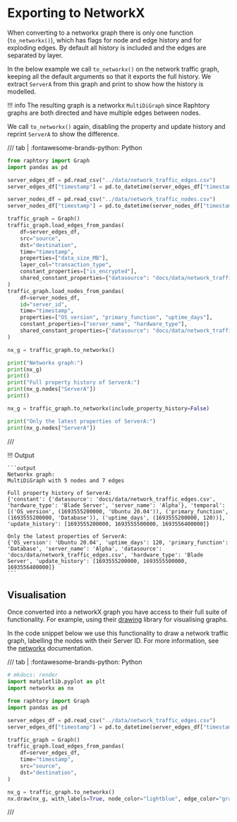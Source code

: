 
# Exporting to NetworkX

When converting to a networkx graph there is only one function (`to_networkx()`), which has flags for node and edge history and for exploding edges. By default all history is included and the edges are separated by layer. 

In the below example we call `to_networkx()` on the network traffic graph, keeping all the default arguments so that it exports the full history. We extract `ServerA` from this graph and print to show how the history is modelled.

!!! info 
    The resulting graph is a networkx `MultiDiGraph` since Raphtory graphs are both directed and have multiple edges between nodes.

We call `to_networkx()` again, disabling the property and update history and reprint `ServerA` to show the difference.

/// tab | :fontawesome-brands-python: Python

```python
from raphtory import Graph
import pandas as pd

server_edges_df = pd.read_csv("../data/network_traffic_edges.csv")
server_edges_df["timestamp"] = pd.to_datetime(server_edges_df["timestamp"])

server_nodes_df = pd.read_csv("../data/network_traffic_nodes.csv")
server_nodes_df["timestamp"] = pd.to_datetime(server_nodes_df["timestamp"])

traffic_graph = Graph()
traffic_graph.load_edges_from_pandas(
    df=server_edges_df,
    src="source",
    dst="destination",
    time="timestamp",
    properties=["data_size_MB"],
    layer_col="transaction_type",
    constant_properties=["is_encrypted"],
    shared_constant_properties={"datasource": "docs/data/network_traffic_edges.csv"},
)
traffic_graph.load_nodes_from_pandas(
    df=server_nodes_df,
    id="server_id",
    time="timestamp",
    properties=["OS_version", "primary_function", "uptime_days"],
    constant_properties=["server_name", "hardware_type"],
    shared_constant_properties={"datasource": "docs/data/network_traffic_edges.csv"},
)

nx_g = traffic_graph.to_networkx()

print("Networkx graph:")
print(nx_g)
print()
print("Full property history of ServerA:")
print(nx_g.nodes["ServerA"])
print()

nx_g = traffic_graph.to_networkx(include_property_history=False)

print("Only the latest properties of ServerA:")
print(nx_g.nodes["ServerA"])
```
///

!!! Output

    ```output
    Networkx graph:
    MultiDiGraph with 5 nodes and 7 edges

    Full property history of ServerA:
    {'constant': {'datasource': 'docs/data/network_traffic_edges.csv', 'hardware_type': 'Blade Server', 'server_name': 'Alpha'}, 'temporal': [('OS_version', (1693555200000, 'Ubuntu 20.04')), ('primary_function', (1693555200000, 'Database')), ('uptime_days', (1693555200000, 120))], 'update_history': [1693555200000, 1693555500000, 1693556400000]}

    Only the latest properties of ServerA:
    {'OS_version': 'Ubuntu 20.04', 'uptime_days': 120, 'primary_function': 'Database', 'server_name': 'Alpha', 'datasource': 'docs/data/network_traffic_edges.csv', 'hardware_type': 'Blade Server', 'update_history': [1693555200000, 1693555500000, 1693556400000]}
    ```

## Visualisation

Once converted into a networkX graph you have access to their full suite of functionality. For example, using their [drawing](https://networkx.org/documentation/stable/reference/drawing.html) library for visualising graphs.

In the code snippet below we use this functionality to draw a network traffic graph, labelling the nodes with their Server ID. For more information, see the [networkx](https://networkx.org/documentation/stable/reference/drawing.html) documentation.

/// tab | :fontawesome-brands-python: Python

```python
# mkdocs: render
import matplotlib.pyplot as plt
import networkx as nx

from raphtory import Graph
import pandas as pd

server_edges_df = pd.read_csv("../data/network_traffic_edges.csv")
server_edges_df["timestamp"] = pd.to_datetime(server_edges_df["timestamp"])

traffic_graph = Graph()
traffic_graph.load_edges_from_pandas(
    df=server_edges_df,
    time="timestamp",
    src="source",
    dst="destination",
)

nx_g = traffic_graph.to_networkx()
nx.draw(nx_g, with_labels=True, node_color="lightblue", edge_color="gray")
```
///